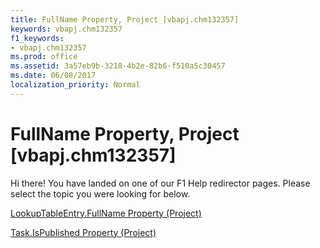 ```yaml
---
title: FullName Property, Project [vbapj.chm132357]
keywords: vbapj.chm132357
f1_keywords:
- vbapj.chm132357
ms.prod: office
ms.assetid: 3a57eb9b-3218-4b2e-82b6-f510a5c30457
ms.date: 06/08/2017
localization_priority: Normal
---
```



# FullName Property, Project [vbapj.chm132357]

Hi there! You have landed on one of our F1 Help redirector pages. Please select the topic you were looking for below.

[LookupTableEntry.FullName Property (Project)](http://msdn.microsoft.com/library/e1181061-5d49-7ae9-360f-1c397d744422%28Office.15%29.aspx)

[Task.IsPublished Property (Project)](http://msdn.microsoft.com/library/ace2c679-37fe-a3fc-b5f4-de55128efd05%28Office.15%29.aspx)


